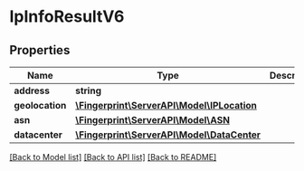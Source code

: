 # IpInfoResultV6

## Properties
Name | Type | Description | Notes
------------ | ------------- | ------------- | -------------
**address** | **string** |  | [optional] 
**geolocation** | [**\Fingerprint\ServerAPI\Model\IPLocation**](IPLocation.md) |  | [optional] 
**asn** | [**\Fingerprint\ServerAPI\Model\ASN**](ASN.md) |  | [optional] 
**datacenter** | [**\Fingerprint\ServerAPI\Model\DataCenter**](DataCenter.md) |  | [optional] 

[[Back to Model list]](../../README.md#documentation-for-models) [[Back to API list]](../../README.md#documentation-for-api-endpoints) [[Back to README]](../../README.md)

